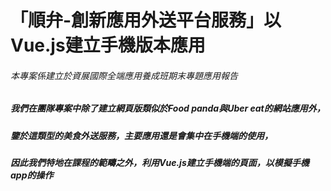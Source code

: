 # 「順弁-創新應用外送平台服務」以Vue.js建立手機版本應用

###### 本專案係建立於資展國際全端應用養成班期末專題應用報告

##### 我們在團隊專案中除了建立網頁版類似於Food panda與Uber eat的網站應用外，
##### 鑒於這類型的美食外送服務，主要應用還是會集中在手機端的使用，
##### 因此我們特地在課程的範疇之外，利用Vue.js建立手機端的頁面，以模擬手機app的操作

